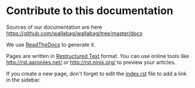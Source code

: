 Contribute to this documentation
================================

Sources of our documentation are here
https://github.com/wallabag/wallabag/tree/master/docs

We use [ReadTheDocs](https://readthedocs.org) to generate it.

Pages are written in [Restructured
Text](https://en.wikipedia.org/wiki/ReStructuredText) format. You can
use online tools like <http://rst.aaroniles.net/> or
<http://rst.ninjs.org/> to preview your articles.

If you create a new page, don't forget to edit the
[index.rst](https://raw.githubusercontent.com/wallabag/wallabag/master/docs/en/index.rst)
file to add a link in the sidebar.
